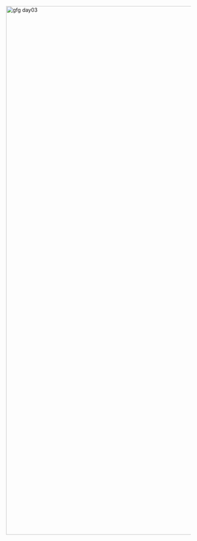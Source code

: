 <img width="1440" alt="gfg day03" src="https://github.com/Mohiitdeshmukh/100-DaysOfCode/assets/91624758/8b76ad85-a40c-4796-b403-02f424b8e42f">
